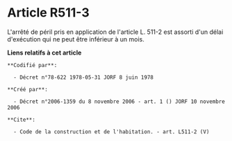 # Article R511-3

L'arrêté de péril pris en application de l'article L. 511-2 est assorti d'un délai d'exécution qui ne peut être inférieur à
un mois.

**Liens relatifs à cet article**

	**Codifié par**:

	  - Décret n°78-622 1978-05-31 JORF 8 juin 1978

	**Créé par**:

	  - Décret n°2006-1359 du 8 novembre 2006 - art. 1 () JORF 10 novembre 2006

	**Cite**:

	  - Code de la construction et de l'habitation. - art. L511-2 (V)
